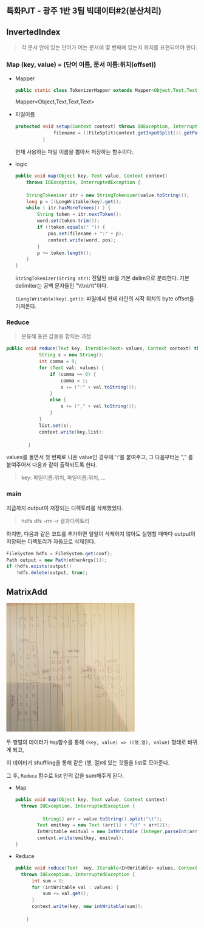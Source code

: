 ## 특화PJT - 광주 1반 3팀 빅데이터#2(분산처리)

## InvertedIndex

> 각 문서 안에 있는 단어가 어는 문서에 몇 번째에 있는지 위치를 표현되어야 한다.



### Map (key, value) = (단어 이름, 문서 이름:위치(offset))

- Mapper

  ```java
  public static class TokenizerMapper extends Mapper<Object,Text,Text,Text> 
  ```

  Mapper<Object,Text,Text,Text>

- 파일이름

  ```java
  protected void setup(Context context) throws IOException, InterruptedException {
  				filename = ((FileSplit)context.getInputSplit()).getPath().getName();
  			}	
  ```

  현재 사용하는 파일 이름을 뽑아서 저장하는 함수이다.

- logic

  ```java
  public void map(Object key, Text value, Context context)
      throws IOException, InterruptedException {
  
      StringTokenizer itr = new StringTokenizer(value.toString());
      long p = ((LongWritable)key).get();
      while ( itr.hasMoreTokens() ) {
          String token = itr.nextToken();
          word.set(token.trim());
          if (!token.equals(" ")) {
              pos.set(filename + ":" + p);
              context.write(word, pos);
          }
          p += token.length();
      }
  }
  ```

  `StringTokenizer(String str)`: 전달된 str을 기본 delim으로 분리한다. 기본 delimiter는 공백 문자들인 "\t\n\r\t"이다. 

  `(Long(Writable)key).get()`:  파일에서 현재 라인의 시작 위치의 byte offset을 가져온다.



### Reduce

>  분류해 놓은 값들을 합치는 과정

```java
public void reduce(Text key, Iterable<Text> values, Context context) throws IOException, InterruptedException {
			String s = new String();
			int comma = 0;
			for (Text val: values) {
				if (comma == 0) {
					comma = 1;
					s += (":" + val.toString());
				}
				else {
					s += ("," + val.toString());
				}
			}
			list.set(s);
			context.write(key,list);
		
		}
```

values를 돌면서 첫 번째로 나온 value인 경우에 ':'를 붙여주고, 그 다음부터는 "," 를 붙여주어서 다음과 같이 출력되도록 한다.

> key: 파일이름:위치, 파일이름:위치, ...





### main

지금까지 output이 저장되는 디렉토리를 삭제했었다.

> hdfs dfs -rm -r 결과디렉토리

하지만, 다음과 같은 코드를 추가하면 일일이 삭제하지 않아도 실행할 때마다 output이 저장되는 디렉토리가 자동으로 삭제된다.

```java
FileSystem hdfs = FileSystem.get(conf);
Path output = new Path(otherArgs[1]);
if (hdfs.exists(output))
    hdfs.delete(output, true);
```





## MatrixAdd

<img src="../img/MatrixAdd.jpg" alt="MatrixAdd" style="zoom: 33%;" />

두 행렬의 데이터가 `Map`함수를 통해 `(key, value) => ((행,열), value)` 형태로 바뀌게 되고,

이 데이터가 shuffling을 통해 같은 (행, 열)에 있는 갓들을 list로 모아준다. 

그 후, `Reduce` 함수로 list 안의 값을 sum해주게 된다.



- Map

  ```java
  public void map(Object key, Text value, Context context)
  	throws IOException, InterruptedException {
  	
        	String[] arr = value.toString().split("\t");
          Text emitkey = new Text (arr[1] + "\t" + arr[2]);
          IntWritable emitval = new IntWritable (Integer.parseInt(arr[3]));
          context.write(emitkey, emitval);
  }
  ```

- Reduce

  ```java
  public void reduce(Text  key, Iterable<IntWritable> values, Context  context) 
  	throws IOException, InterruptedException {
  		int sum = 0;	
  		for (intWritable val : values) {
  			sum += val.get();
  		}
  		context.write(key, new intWritable(sum));
  
      }
  ```

  